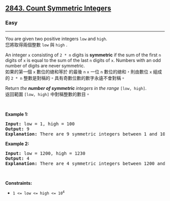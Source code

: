 <h2><a href="https://leetcode.com/problems/count-symmetric-integers/">2843.   Count Symmetric Integers</a></h2><h3>Easy</h3><hr><div><p data-immersive-translate-effect="1" data-immersive_translate_walked="8de2d7ff-7960-4d07-9f19-bb1b5b603215">You are given two positive integers <code data-immersive-translate-effect="1" data-immersive_translate_walked="8de2d7ff-7960-4d07-9f19-bb1b5b603215">low</code> and <code data-immersive-translate-effect="1" data-immersive_translate_walked="8de2d7ff-7960-4d07-9f19-bb1b5b603215">high</code>.<font class="notranslate immersive-translate-target-wrapper" lang="zh-TW" data-immersive-translate-translation-element-mark="1"><br><font class="notranslate immersive-translate-target-translation-theme-none immersive-translate-target-translation-block-wrapper-theme-none immersive-translate-target-translation-block-wrapper" data-immersive-translate-translation-element-mark="1"><font class="notranslate immersive-translate-target-inner immersive-translate-target-translation-theme-none-inner" data-immersive-translate-translation-element-mark="1">您將取得兩個整數 <code data-immersive-translate-effect="1" data-immersive_translate_walked="8de2d7ff-7960-4d07-9f19-bb1b5b603215">low</code> 與 <code data-immersive-translate-effect="1" data-immersive_translate_walked="8de2d7ff-7960-4d07-9f19-bb1b5b603215">high</code> .</font></font></font></p>

<p data-immersive-translate-effect="1" data-immersive_translate_walked="8de2d7ff-7960-4d07-9f19-bb1b5b603215">An integer <code data-immersive-translate-effect="1" data-immersive_translate_walked="8de2d7ff-7960-4d07-9f19-bb1b5b603215">x</code> consisting of <code data-immersive-translate-effect="1" data-immersive_translate_walked="8de2d7ff-7960-4d07-9f19-bb1b5b603215">2 * n</code> digits is <strong data-immersive-translate-effect="1" data-immersive_translate_walked="8de2d7ff-7960-4d07-9f19-bb1b5b603215">symmetric</strong> if the sum of the first <code data-immersive-translate-effect="1" data-immersive_translate_walked="8de2d7ff-7960-4d07-9f19-bb1b5b603215">n</code> digits of <code data-immersive-translate-effect="1" data-immersive_translate_walked="8de2d7ff-7960-4d07-9f19-bb1b5b603215">x</code> is equal to the sum of the last <code data-immersive-translate-effect="1" data-immersive_translate_walked="8de2d7ff-7960-4d07-9f19-bb1b5b603215">n</code> digits of <code data-immersive-translate-effect="1" data-immersive_translate_walked="8de2d7ff-7960-4d07-9f19-bb1b5b603215">x</code>. Numbers with an odd number of digits are never symmetric.<font class="notranslate immersive-translate-target-wrapper" lang="zh-TW" data-immersive-translate-translation-element-mark="1"><br><font class="notranslate immersive-translate-target-translation-theme-none immersive-translate-target-translation-block-wrapper-theme-none immersive-translate-target-translation-block-wrapper" data-immersive-translate-translation-element-mark="1"><font class="notranslate immersive-translate-target-inner immersive-translate-target-translation-theme-none-inner" data-immersive-translate-translation-element-mark="1">如果的第一個 <code data-immersive-translate-effect="1" data-immersive_translate_walked="8de2d7ff-7960-4d07-9f19-bb1b5b603215">x</code> 數位的總和等於 的最後 <code data-immersive-translate-effect="1" data-immersive_translate_walked="8de2d7ff-7960-4d07-9f19-bb1b5b603215">n</code> <code data-immersive-translate-effect="1" data-immersive_translate_walked="8de2d7ff-7960-4d07-9f19-bb1b5b603215">x</code> 一位 <code data-immersive-translate-effect="1" data-immersive_translate_walked="8de2d7ff-7960-4d07-9f19-bb1b5b603215">n</code> 數位的總和，則由數位 <code data-immersive-translate-effect="1" data-immersive_translate_walked="8de2d7ff-7960-4d07-9f19-bb1b5b603215">x</code> 組成的 <code data-immersive-translate-effect="1" data-immersive_translate_walked="8de2d7ff-7960-4d07-9f19-bb1b5b603215">2 * n</code> 整數是對稱的。具有奇數位數的數字永遠不會對稱。</font></font></font></p>

<p data-immersive-translate-effect="1" data-immersive_translate_walked="8de2d7ff-7960-4d07-9f19-bb1b5b603215">Return <em data-immersive-translate-effect="1" data-immersive_translate_walked="8de2d7ff-7960-4d07-9f19-bb1b5b603215">the <strong data-immersive-translate-effect="1" data-immersive_translate_walked="8de2d7ff-7960-4d07-9f19-bb1b5b603215">number of symmetric</strong> integers in the range</em> <code data-immersive-translate-effect="1" data-immersive_translate_walked="8de2d7ff-7960-4d07-9f19-bb1b5b603215">[low, high]</code>.<font class="notranslate immersive-translate-target-wrapper" lang="zh-TW" data-immersive-translate-translation-element-mark="1"><br><font class="notranslate immersive-translate-target-translation-theme-none immersive-translate-target-translation-block-wrapper-theme-none immersive-translate-target-translation-block-wrapper" data-immersive-translate-translation-element-mark="1"><font class="notranslate immersive-translate-target-inner immersive-translate-target-translation-theme-none-inner" data-immersive-translate-translation-element-mark="1">返回範圍 <code data-immersive-translate-effect="1" data-immersive_translate_walked="8de2d7ff-7960-4d07-9f19-bb1b5b603215">[low, high]</code> 中對稱整數的數目。</font></font></font></p>

<p>&nbsp;</p>
<p><strong class="example">Example 1:</strong></p>

<pre><strong>Input:</strong> low = 1, high = 100
<strong>Output:</strong> 9
<strong>Explanation:</strong> There are 9 symmetric integers between 1 and 100: 11, 22, 33, 44, 55, 66, 77, 88, and 99.
</pre>

<p><strong class="example">Example 2:</strong></p>

<pre><strong>Input:</strong> low = 1200, high = 1230
<strong>Output:</strong> 4
<strong>Explanation:</strong> There are 4 symmetric integers between 1200 and 1230: 1203, 1212, 1221, and 1230.
</pre>

<p>&nbsp;</p>
<p><strong>Constraints:</strong></p>

<ul>
	<li><code>1 &lt;= low &lt;= high &lt;= 10<sup>4</sup></code></li>
</ul>
</div>